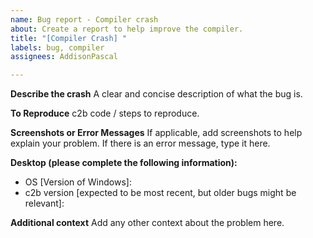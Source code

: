 ```yaml
---
name: Bug report - Compiler crash
about: Create a report to help improve the compiler.
title: "[Compiler Crash] "
labels: bug, compiler
assignees: AddisonPascal

---
```


**Describe the crash**
A clear and concise description of what the bug is.

**To Reproduce**
c2b code / steps to reproduce.

**Screenshots or Error Messages**
If applicable, add screenshots to help explain your problem.
If there is an error message, type it here.

**Desktop (please complete the following information):**
 - OS [Version of Windows]: 
 - c2b version [expected to be most recent, but older bugs might be relevant]: 

**Additional context**
Add any other context about the problem here.
